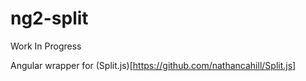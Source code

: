 # ng2-split

Work In Progress

Angular wrapper for (Split.js)[https://github.com/nathancahill/Split.js]